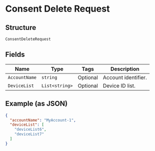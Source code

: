 
# Consent Delete Request

## Structure

`ConsentDeleteRequest`

## Fields

| Name | Type | Tags | Description |
|  --- | --- | --- | --- |
| `AccountName` | `string` | Optional | Account identifier. |
| `DeviceList` | `List<string>` | Optional | Device ID list. |

## Example (as JSON)

```json
{
  "accountName": "MyAccount-1",
  "deviceList": [
    "deviceList6",
    "deviceList7"
  ]
}
```

